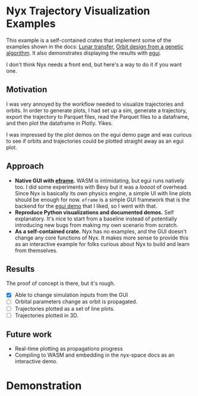 # Nyx Trajectory Visualization Examples
This example is a self-contained crates that implement some of the examples
shown in the docs: [Lunar transfer](https://nyxspace.com/nyxspace/showcase/mission_design/lunar_transfer/),
[Orbit design from a genetic algorithm](https://nyxspace.com/nyxspace/showcase/mission_design/orbit_design_ga/).
It also demonstrates displaying the results with [egui](https://www.egui.rs/).

I don't think Nyx needs a front end, but here's a way to do it if you want one.

## Motivation
I was very annoyed by the workflow needed to visualize trajectories and orbits.
In order to generate plots, I had set up a sim, generate a trajectory, export
the trajectory to Parquet files, read the Parquet files to a dataframe, and then
plot the dataframe in Plotly. Yikes.

I was impressed by the plot demos on the egui demo page and was curious to see
if orbits and trajectories could be plotted straight away as an egui plot.

## Approach
- **Native GUI with
  [eframe](https://github.com/emilk/egui/tree/master/crates/eframe).** WASM is
  intimidating, but egui runs natively too. I did some experiments with Bevy but
  it was a _loooot_ of overhead. Since Nyx is basically its own physics engine,
  a simple UI with line plots should be enough for now. `eframe` is a simple GUI
  framework that is the backend for the [egui demo](https://www.egui.rs/) that I
  liked, so I went with that.
- **Reproduce Python visualizations and documented demos.** Self explanatory.
  It's nice to start from a baseline instead of potentially introducing new bugs
  from making my own scenario from scratch.
- **As a self-contained crate.** Nyx has no examples, and the GUI doesn't change
  any core functions of Nyx. It makes more sense to provide this as an
  interactive example for folks curious about Nyx to build and learn from
  themselves.

## Results
The proof of concept is there, but it's rough.
- [x] Able to change simulation inputs from the GUI
- [ ] Orbital parameters change as orbit is propagated.
- [ ] Trajectories plotted as a set of line plots.
- [ ] Trajectories plotted in 3D.

## Future work
- Real-time plotting as propagations progress
- Compiling to WASM and embedding in the nyx-space docs as an interactive demo.

# Demonstration
